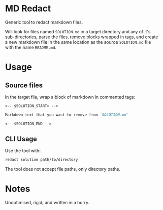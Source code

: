 # MD Redact

Generic tool to redact markdown files.

Will look for files named `SOLUTION.md` in a target directory and any of it's sub-directories, parse the files, remove blocks wrapped in tags, and create a new markdown file in the same location as the source `SOLUTION.md` file with the name `README.md`.

# Usage

## Source files

In the target file, wrap a block of markdown in commented tags:

```markdown
<-- $SOLUTION_START> -->

Markdown text that you want to remove from `SOLUTION.md`

<-- $SOLUTION_END -->
```

## CLI Usage

Use the tool with:

```bash
redact solution path/to/directory
```

The tool does not accept file paths, only directory paths.


# Notes

Unoptimised, rigid, and written in a hurry.
